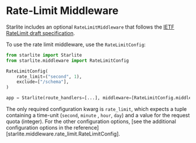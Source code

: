 # Rate-Limit Middleware

Starlite includes an optional `RateLimitMiddleware` that follows
the [IETF RateLimit draft specification](https://datatracker.ietf.org/doc/draft-ietf-httpapi-ratelimit-headers/).

To use the rate limit middleware, use the `RateLimitConfig`:

```python
from starlite import Starlite
from starlite.middleware import RateLimitConfig

RateLimitConfig(
    rate_limit=("second", 1),
    exclude=["/schema"],
)

app = Starlite(route_handlers=[...], middleware=[RateLimitConfig.middleware])
```

The only required configuration kwarg is `rate_limit`, which expects a tuple containing a time-unit (`second`, `minute`
, `hour`, `day`) and a value for the request quota (integer). For the other configuration options,
[see the additional configuration options in the reference][starlite.middleware.rate_limit.RateLimitConfig].
